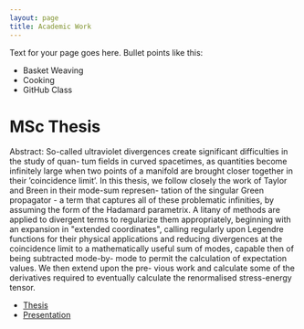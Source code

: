 ```yaml
---
layout: page
title: Academic Work
---
```


Text for your page goes here. Bullet points like this:

+ Basket Weaving
+ Cooking
+ GitHub Class

# MSc Thesis

Abstract: So-called ultraviolet divergences create significant difficulties in the study of quan- tum fields in curved spacetimes, as quantities become infinitely large when two points of a manifold are brought closer together in their ’coincidence limit’. In this thesis, we follow closely the work of Taylor and Breen in their mode-sum represen- tation of the singular Green propagator - a term that captures all of these problematic infinities, by assuming the form of the Hadamard parametrix. A litany of methods are applied to divergent terms to regularize them appropriately, beginning with an expansion in "extended coordinates", calling regularly upon Legendre functions for their physical applications and reducing divergences at the coincidence limit to a mathematically useful sum of modes, capable then of being subtracted mode-by- mode to permit the calculation of expectation values. We then extend upon the pre- vious work and calculate some of the derivatives required to eventually calculate the renormalised stress-energy tensor.

- [Thesis](https://github.com/TrivialProof/TrivialProof.github.io/blob/master/Thesis.pdf)
- [Presentation](https://github.com/TrivialProof/TrivialProof.github.io/blob/master/Thesis%20Final%20Presentation.pdf)

